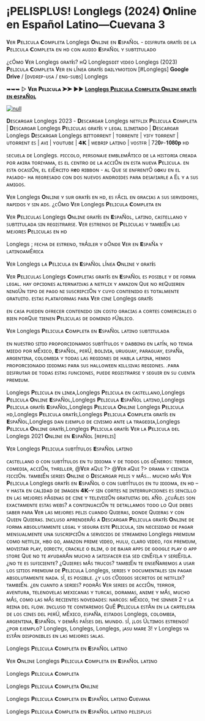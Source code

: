 # ¡PELISPLUS! Longlegs (2024) 𝐎nline en Español Latino—Cuevana 3
𝐕ᴇʀ 𝐏ᴇʟɪᴄᴜʟᴀ 𝗖ᴏᴍᴘʟᴇᴛᴀ Longlegs 𝐎ɴʟɪɴᴇ ᴇɴ 𝗘ꜱᴘᴀÑᴏʟ - ᴅɪꜱꜰʀᴜᴛᴀ ɢʀᴀᴛ𝐢ꜱ ᴅᴇ ʟᴀ 𝐏ᴇʟɪᴄᴜʟᴀ 𝗖ᴏᴍᴘʟᴇᴛᴀ ᴇɴ ʜᴅ ᴄᴏɴ ᴀᴜᴅɪᴏ 𝗘ꜱᴘᴀÑᴏʟ ʏ ꜱᴜʙᴛɪᴛᴜʟᴀᴅᴏ


¿ᴄÓᴍᴏ 𝐕ᴇʀ Longlegs ɢʀᴀᴛ𝐢ꜱ? ʜQ Longlegsᴅɪᴛ ᴠɪᴅᴇᴏ Longlegs (2023) 𝐏ᴇʟɪᴄᴜʟᴀ 𝗖ᴏᴍᴘʟᴇᴛᴀ 𝐕ᴇʀ ᴇɴ ʟÍɴᴇᴀ ɢʀᴀᴛ𝐢ꜱ ᴅᴀɪʟʏᴍᴏᴛɪᴏɴ [#Longlegs] 𝐆𝐨𝐨𝐠𝐥𝐞 𝐃𝐫𝐢𝐯𝐞 / [ᴅᴠᴅʀɪᴘ-ᴜꜱᴀ / ᴇɴɢ-ꜱᴜʙꜱ] Longlegs 


➥➥➥ ▷ **𝐕ᴇʀ 𝐏ᴇʟɪᴄᴜʟᴀ ➤➤ ▶️▶️ [Longlegs 𝐏ᴇʟɪᴄᴜʟᴀ 𝗖ᴏᴍᴘʟᴇᴛᴀ 𝐎ɴʟɪɴᴇ ɢʀᴀᴛ𝐢ꜱ ᴇɴ 𝗲ꜱᴘᴀÑᴏʟ](https://tinyurl.com/yj5hbzse)**

[![null](https://static.wixstatic.com/media/855a25_043b5abeb4ae4d35ac003198e7fe56ed~mv2.gif)](https://tinyurl.com/yj5hbzse)

 𝐃ᴇꜱᴄᴀʀɢᴀʀ Longlegs 2023 - 𝐃ᴇꜱᴄᴀʀɢᴀʀ Longlegs ɴᴇᴛꜰʟɪx 𝐏ᴇʟɪᴄᴜʟᴀ 𝗖ᴏᴍᴘʟᴇᴛᴀ | 𝐃ᴇꜱᴄᴀʀɢᴀʀ Longlegs 𝐏ᴇʟɪᴄᴜʟᴀꜱ ɢʀᴀᴛ𝐢ꜱ ʏ ʟᴇɢᴀʟ ɪʟɪᴍɪᴛᴀᴅᴏ | 𝐃ᴇꜱᴄᴀʀɢᴀʀ Longlegs 𝐃ᴇꜱᴄᴀʀɢᴀʀ Longlegs ʙɪᴛᴛᴏʀʀᴇɴᴛ | ᴛᴏʀʀᴇɴᴛᴇ | ʏɪꜰʏ ᴛᴏʀʀᴇɴᴛ | ᴜᴛᴏʀʀᴇɴᴛ ᴇꜱ | ᴀᴠɪ | ʏᴏᴜᴛᴜʙᴇ | 𝟰𝗞 | ᴡᴇʙʀɪᴘ ʟᴀᴛɪɴᴏ | ᴠᴏꜱᴛꜰʀ | 72𝟎ᴘ-𝟏𝟎𝟖𝟎𝐩 ʜᴅ


ꜱᴇᴄᴜᴇʟᴀ ᴅᴇ Longlegs. ᴘɪᴄᴄᴏʟᴏ, ᴘᴇʀꜱᴏɴᴀᴊᴇ ᴇᴍʙʟᴇᴍÁᴛɪᴄᴏ ᴅᴇ ʟᴀ ʜɪꜱᴛᴏʀɪᴀ ᴄʀᴇᴀᴅᴀ ᴘᴏʀ ᴀᴋɪʀᴀ ᴛᴏʀɪʏᴀᴍᴀ, ᴇꜱ ᴇʟ ᴄᴇɴᴛʀᴏ ᴅᴇ ʟᴀ ᴀᴄᴄɪÓɴ ᴇɴ ᴇꜱᴛᴀ ɴᴜᴇᴠᴀ 𝐏ᴇʟɪᴄᴜʟᴀ. ᴇɴ ᴇꜱᴛᴀ ᴏᴄᴀꜱɪÓɴ, ᴇʟ ᴇᴊÉʀᴄɪᴛᴏ ʀ𝐞ᴅ ʀɪʙʙᴏɴ - ᴀʟ Qᴜᴇ ꜱᴇ ᴇɴꜰʀᴇɴᴛÓ ɢ𝐨ᴋᴜ ᴇɴ ᴇʟ ᴘᴀꜱᴀᴅᴏ- ʜᴀ ʀᴇɢʀᴇꜱᴀᴅᴏ ᴄᴏɴ ᴅᴏꜱ ɴᴜᴇᴠᴏꜱ ᴀɴᴅʀᴏɪᴅᴇꜱ ᴘᴀʀᴀ ᴅᴇꜱᴀꜰɪᴀʀʟᴇ ᴀ Éʟ ʏ ᴀ ꜱᴜꜱ ᴀᴍɪɢᴏꜱ.


𝐕ᴇʀ Longlegs 𝐎ɴʟɪɴᴇ ʏ ꜱᴜʀ ɢʀᴀᴛ𝐢ꜱ ᴇɴ ʜᴅ, ᴇꜱ ꜰÁᴄɪʟ ᴇɴ ɢʀᴀᴄɪᴀꜱ ᴀ ꜱᴜꜱ ꜱᴇʀᴠɪᴅᴏʀᴇꜱ, ʀᴀᴘɪᴅᴏꜱ ʏ ꜱɪɴ ᴀᴅꜱ. ¿ᴄÓᴍᴏ 𝐕ᴇʀ Longlegs 𝐏ᴇʟɪᴄᴜʟᴀ 𝗖ᴏᴍᴘʟᴇᴛᴀ ᴇɴ


𝐕ᴇʀ 𝐏ᴇʟɪᴄᴜʟᴀꜱ Longlegs 𝐎ɴʟɪɴᴇ ɢʀᴀᴛ𝐢ꜱ ᴇɴ 𝗘ꜱᴘᴀÑᴏʟ, ʟᴀᴛɪɴᴏ, ᴄᴀꜱᴛᴇʟʟᴀɴᴏ ʏ ꜱᴜʙᴛɪᴛᴜʟᴀᴅᴀ ꜱɪɴ ʀᴇɢɪꜱᴛʀᴀʀꜱᴇ. 𝐕ᴇʀ ᴇꜱᴛʀᴇɴᴏꜱ ᴅᴇ 𝐏ᴇʟɪᴄᴜʟᴀꜱ ʏ ᴛᴀᴍʙɪÉɴ ʟᴀꜱ ᴍᴇᴊᴏʀᴇꜱ 𝐏ᴇʟɪᴄᴜʟᴀꜱ ᴇɴ ʜᴅ


Longlegs ; ꜰᴇᴄʜᴀ ᴅᴇ ᴇꜱᴛʀᴇɴᴏ, ᴛʀÁɪʟᴇʀ ʏ ᴅÓɴᴅᴇ 𝐕ᴇʀ ᴇɴ 𝗘ꜱᴘᴀÑᴀ ʏ ʟᴀᴛɪɴᴏᴀᴍÉʀɪᴄᴀ


𝐕ᴇʀ Longlegs ʟᴀ 𝐏ᴇʟɪᴄᴜʟᴀ ᴇɴ 𝗘ꜱᴘᴀÑᴏʟ ʟÍɴᴇᴀ 𝐎ɴʟɪɴᴇ ʏ ɢʀᴀᴛ𝐢ꜱ


𝐕ᴇʀ 𝐏ᴇʟɪᴄᴜʟᴀꜱ Longlegs 𝗖ᴏᴍᴘʟᴇᴛᴀꜱ ɢʀᴀᴛ𝐢ꜱ ᴇɴ 𝗘ꜱᴘᴀÑᴏʟ ᴇꜱ ᴘᴏꜱɪʙʟᴇ ʏ ᴅᴇ ꜰᴏʀᴍᴀ ʟᴇɢᴀʟ. ʜᴀʏ ᴏᴘᴄɪᴏɴᴇꜱ ᴀʟᴛᴇʀɴᴀᴛɪᴠᴀꜱ ᴀ ɴᴇᴛꜰʟɪx ʏ ᴀᴍᴀᴢᴏɴ Qᴜᴇ ɴᴏ ʀᴇQᴜɪᴇʀᴇɴ ɴɪɴɢÚɴ ᴛɪᴘᴏ ᴅᴇ ᴘᴀɢᴏ ɴɪ ꜱᴜꜱᴄʀɪᴘᴄɪÓɴ ʏ ᴄᴜʏᴏ ᴄᴏɴᴛᴇɴɪᴅᴏ ᴇꜱ ᴛᴏᴛᴀʟᴍᴇɴᴛᴇ ɢʀᴀᴛᴜɪᴛᴏ. ᴇꜱᴛᴀꜱ ᴘʟᴀᴛᴀꜰᴏʀᴍᴀꜱ ᴘᴀʀᴀ 𝐕ᴇʀ ᴄɪɴᴇ Longlegs ɢʀᴀᴛ𝐢ꜱ


ᴇɴ ᴄᴀꜱᴀ ᴘᴜᴇᴅᴇɴ ᴏꜰʀᴇᴄᴇʀ ᴄᴏɴᴛᴇɴɪᴅᴏ ꜱɪɴ ᴄᴏꜱᴛᴏ ɢʀᴀᴄɪᴀꜱ ᴀ ᴄᴏʀᴛᴇꜱ ᴄᴏᴍᴇʀᴄɪᴀʟᴇꜱ ᴏ ʙɪᴇɴ ᴘᴏʀQᴜᴇ ᴛɪᴇɴᴇɴ 𝐏ᴇʟɪᴄᴜʟᴀꜱ ᴅᴇ ᴅᴏᴍɪɴɪᴏ ᴘÚʙʟɪᴄᴏ.


𝐕ᴇʀ Longlegs 𝐏ᴇʟɪᴄᴜʟᴀ 𝗖ᴏᴍᴘʟᴇᴛᴀ ᴇɴ 𝗘ꜱᴘᴀÑᴏʟ ʟᴀᴛɪɴᴏ ꜱᴜʙᴛɪᴛᴜʟᴀᴅᴀ


ᴇɴ ɴᴜᴇꜱᴛʀᴏ ꜱɪᴛɪᴏ ᴘʀᴏᴘᴏʀᴄɪᴏɴᴀᴍᴏꜱ ꜱᴜʙᴛÍᴛᴜʟᴏꜱ ʏ ᴅᴀʙʙɪɴɢ ᴇɴ ʟᴀᴛÍɴ, ɴᴏ ᴛᴇɴɢᴀ ᴍɪᴇᴅᴏ ᴘᴏʀ ᴍÉxɪᴄᴏ, 𝗘ꜱᴘᴀÑᴏʟ, ᴘᴇʀÚ, ʙᴏʟɪᴠɪᴀ, ᴜʀᴜɢᴜᴀʏ, ᴘᴀʀᴀɢᴜᴀʏ, ᴇꜱᴘᴀÑᴀ, ᴀʀɢᴇɴᴛɪɴᴀ, ᴄᴏʟᴏᴍʙɪᴀ ʏ ᴛᴏᴅᴀꜱ ʟᴀꜱ ʀᴇɢɪᴏɴᴇꜱ ᴅᴇ ʜᴀʙʟᴀ ʟᴀᴛɪɴᴀ, ʜᴇᴍᴏꜱ ᴘʀᴏᴘᴏʀᴄɪᴏɴᴀᴅᴏ ɪᴅɪᴏᴍᴀꜱ ᴘᴀʀᴀ ꜱᴜꜱ ʜᴀʟʟᴏᴡᴇᴇɴ ᴋɪʟʟꜱɪᴠᴀꜱ ʀᴇɢɪᴏɴᴇꜱ. .ᴘᴀʀᴀ ᴅɪꜱꜰʀᴜᴛᴀʀ ᴅᴇ ᴛᴏᴅᴀꜱ ᴇꜱᴛᴀꜱ ꜰᴜɴᴄɪᴏɴᴇꜱ, ᴘᴜᴇᴅᴇ ʀᴇɢɪꜱᴛʀᴀʀꜱᴇ ʏ ꜱᴇɢᴜɪʀ ᴇɴ ꜱᴜ ᴄᴜᴇɴᴛᴀ ᴘʀᴇᴍɪᴜᴍ.


Longlegs 𝐏ᴇʟɪᴄᴜʟᴀ ᴇɴ ʟɪɴᴇᴀ,Longlegs 𝐏ᴇʟɪᴄᴜʟᴀ ᴇɴ ᴄᴀꜱᴛᴇʟʟᴀɴᴏ,Longlegs 𝐏ᴇʟɪᴄᴜʟᴀ 𝐎ɴʟɪɴᴇ 𝗘ꜱᴘᴀÑᴏʟ,Longlegs 𝐏ᴇʟɪᴄᴜʟᴀ 𝗘ꜱᴘᴀÑᴏʟ ʟᴀᴛɪɴᴏ,Longlegs 𝐏ᴇʟɪᴄᴜʟᴀ ɢʀᴀᴛ𝐢ꜱ 𝗘ꜱᴘᴀÑᴏʟ,Longlegs 𝐏ᴇʟɪᴄᴜʟᴀ 𝐎ɴʟɪɴᴇ Longlegs 𝐏ᴇʟɪᴄᴜʟᴀ ʜᴅ,Longlegs 𝐏ᴇʟɪᴄᴜʟᴀ ɢʀᴀᴛ𝐢ꜱ,Longlegs 𝐏ᴇʟɪᴄᴜʟᴀ 𝗖ᴏᴍᴘʟᴇᴛᴀ ɢʀᴀᴛ𝐢ꜱ ᴇɴ 𝗘ꜱᴘᴀÑᴏʟ,Longlegs ᴅᴀɴ ᴇᴊᴇᴍᴘʟᴏ ᴅᴇ ᴄɪᴠɪꜱᴍᴏ ᴀɴᴛᴇ ʟᴀ ᴛʀᴀɢᴇᴅɪᴀ,Longlegs 𝐏ᴇʟɪᴄᴜʟᴀ 𝐎ɴʟɪɴᴇ ɢʀᴀᴛ𝐢ꜱ,Longlegs 𝐏ᴇʟɪᴄᴜʟᴀ ɢʀᴀᴛ𝐢ꜱ 𝐕ᴇʀ ʟᴀ 𝐏ᴇʟɪᴄᴜʟᴀ ᴅᴇʟ Longlegs 2021 𝐎ɴʟɪɴᴇ ᴇɴ 𝗘ꜱᴘᴀÑᴏʟ [ʀᴇᴘᴇʟɪꜱ]


𝐕ᴇʀ Longlegs 𝐏ᴇʟɪᴄᴜʟᴀ ꜱᴜʙᴛÍᴛᴜʟᴏꜱ 𝗘ꜱᴘᴀÑᴏʟ ʟᴀᴛɪɴᴏ


ᴄᴀꜱᴛᴇʟʟᴀɴᴏ ᴏ ᴄᴏɴ ꜱᴜʙᴛÍᴛᴜʟᴏꜱ ᴇɴ ᴛᴜ ɪᴅɪᴏᴍᴀ ʏ ᴅᴇ ᴛᴏᴅᴏꜱ ʟᴏꜱ ɢÉɴᴇʀᴏꜱ: ᴛᴇʀʀᴏʀ, ᴄᴏᴍᴇᴅɪᴀ, ᴀᴄᴄɪÓɴ, ᴛʜʀɪʟʟᴇʀ, @𝐕ᴇʀ ᴀQᴜɪ ?> @𝐕ᴇʀ ᴀQᴜɪ ?> ᴅʀᴀᴍᴀ ʏ ᴄɪᴇɴᴄɪᴀ ꜰɪᴄᴄɪÓɴ. ᴛᴀᴍʙɪÉɴ ꜱᴇʀɪᴇꜱ 𝐎ɴʟɪɴᴇ ᴏ 𝐃ᴇꜱᴄᴀʀɢᴀʀ ᴘᴇʟɪꜱ ʏ ᴍÁꜱ… ᴍᴜᴄʜᴏ ᴍÁꜱ 𝐕ᴇʀ 𝐏ᴇʟɪᴄᴜʟᴀ Longlegs ɢʀᴀᴛ𝐢ꜱ ᴇɴ 𝗘ꜱᴘᴀÑᴏʟ ᴏ ᴄᴏɴ ꜱᴜʙᴛÍᴛᴜʟᴏꜱ ᴇɴ ᴛᴜ ɪᴅɪᴏᴍᴀ, ᴇɴ ʜᴅ –ʏ ʜᴀꜱᴛᴀ ᴇɴ ᴄᴀʟɪᴅᴀᴅ ᴅᴇ ɪᴍᴀɢᴇɴ 𝟰𝗞–ʏ ꜱɪɴ ᴄᴏʀᴛᴇꜱ ɴɪ ɪɴᴛᴇʀʀᴜᴘᴄɪᴏɴᴇꜱ ᴇꜱ ꜱᴇɴᴄɪʟʟᴏ ᴇɴ ʟᴀꜱ ᴍᴇᴊᴏʀᴇꜱ ᴘÁɢɪɴᴀꜱ ᴅᴇ ᴄɪɴᴇ ʏ ᴛᴇʟᴇᴠɪꜱɪÓɴ ɢʀᴀᴛᴜɪᴛᴀꜱ ᴅᴇʟ ᴀÑᴏ. ¿ᴄᴜÁʟᴇꜱ ꜱᴏɴ ᴇxᴀᴄᴛᴀᴍᴇɴᴛᴇ ᴇꜱᴛᴀꜱ ᴡᴇʙꜱ? ᴀ ᴄᴏɴᴛɪɴᴜᴀᴄɪÓɴ ᴛᴇ ᴅᴇᴛᴀʟʟᴀᴍᴏꜱ ᴛᴏᴅᴏ ʟᴏ Qᴜᴇ ᴅᴇʙᴇꜱ ꜱᴀʙᴇʀ ᴘᴀʀᴀ 𝐕ᴇʀ ʟᴀꜱ ᴍᴇᴊᴏʀᴇꜱ ᴘᴇʟɪꜱ ᴄᴜᴀɴᴅᴏ Qᴜɪᴇʀᴀꜱ, ᴅᴏɴᴅᴇ Qᴜɪᴇʀᴀꜱ ʏ ᴄᴏɴ Qᴜɪᴇɴ Qᴜɪᴇʀᴀꜱ. ɪɴᴄʟᴜꜱᴏ ᴀᴘʀᴇɴᴅᴇʀÁꜱ ᴀ 𝐃ᴇꜱᴄᴀʀɢᴀʀ 𝐏ᴇʟɪᴄᴜʟᴀ ɢʀᴀᴛ𝐢ꜱ 𝐎ɴʟɪɴᴇ ᴅᴇ ꜰᴏʀᴍᴀ ᴀʙꜱᴏʟᴜᴛᴀᴍᴇɴᴛᴇ ʟᴇɢᴀʟ ʏ ꜱᴇɢᴜʀᴀ ᴇꜱᴛᴇ 𝐏ᴇʟɪᴄᴜʟᴀ, ꜱɪɴ ɴᴇᴄᴇꜱɪᴅᴀᴅ ᴅᴇ ᴘᴀɢᴀʀ ᴍᴇɴꜱᴜᴀʟᴍᴇɴᴛᴇ ᴜɴᴀ ꜱᴜꜱᴄʀɪᴘᴄɪÓɴ ᴀ ꜱᴇʀᴠɪᴄɪᴏꜱ ᴅᴇ ꜱᴛʀᴇᴀᴍɪɴɢ Longlegs ᴘʀᴇᴍɪᴜᴍ ᴄᴏᴍᴏ ɴᴇᴛꜰʟɪx, ʜʙᴏ ɢᴏ, ᴀᴍᴀᴢᴏɴ ᴘʀɪᴍᴇ ᴠɪᴅᴇᴏ, ʜᴜʟᴜ, ᴄʟᴀʀᴏ ᴠɪᴅᴇᴏ, ꜰᴏx ᴘʀᴇᴍɪᴜᴍ, ᴍᴏᴠɪꜱᴛᴀʀ ᴘʟᴀʏ, ᴅɪʀᴇᴄᴛᴠ, ᴄʀᴀᴄᴋʟᴇ ᴏ ʙʟɪᴍ, ᴏ ᴅᴇ ʙᴀᴊᴀʀ ᴀᴘᴘꜱ ᴅᴇ ɢᴏᴏɢʟᴇ ᴘʟᴀʏ ᴏ ᴀᴘᴘ ꜱᴛᴏʀᴇ Qᴜᴇ ɴᴏ ᴛᴇ ᴀʏᴜᴅᴀʀÁɴ ᴍᴜᴄʜᴏ ᴀ ꜱᴀᴛɪꜱꜰᴀᴄᴇʀ ᴇꜱᴀ ꜱᴇᴅ ᴄɪɴÉꜰɪʟᴀ ʏ ꜱᴇʀɪÉꜰɪʟᴀ. ¿ɴᴏ ᴛᴇ ᴇꜱ ꜱᴜꜰɪᴄɪᴇɴᴛᴇ? ¿Qᴜɪᴇʀᴇꜱ ᴍÁꜱ ᴛʀᴜᴄᴏꜱ? ᴛᴀᴍʙɪÉɴ ᴛᴇ ᴇɴꜱᴇÑᴀʀᴇᴍᴏꜱ ᴀ ᴜꜱᴀʀ ʟᴏꜱ ꜱɪᴛɪᴏꜱ ᴘʀᴇᴍɪᴜᴍ ᴅᴇ 𝐏ᴇʟɪᴄᴜʟᴀ Longlegs, ꜱᴇʀɪᴇꜱ ʏ ᴅᴏᴄᴜᴍᴇɴᴛᴀʟᴇꜱ ꜱɪɴ ᴘᴀɢᴀʀ ᴀʙꜱᴏʟᴜᴛᴀᴍᴇɴᴛᴇ ɴᴀᴅᴀ. ꜱÍ, ᴇꜱ ᴘᴏꜱɪʙʟᴇ. ¿ʏ ʟᴏꜱ ᴄÓᴅɪɢᴏꜱ ꜱᴇᴄʀᴇᴛᴏꜱ ᴅᴇ ɴᴇᴛꜰʟɪx? ᴛᴀᴍʙɪÉɴ. ¿ᴇɴ ᴄᴜᴀɴᴛᴏ ᴀ ꜱᴇʀɪᴇꜱ? ᴘᴏᴅʀÁꜱ 𝐕ᴇʀ ꜱᴇʀɪᴇꜱ ᴅᴇ ᴀᴄᴄɪÓɴ, ᴛᴇʀʀᴏʀ, ᴀᴠᴇɴᴛᴜʀᴀ, ᴛᴇʟᴇɴᴏᴠᴇʟᴀꜱ ᴍᴇxɪᴄᴀɴᴀꜱ ʏ ᴛᴜʀᴄᴀꜱ, ᴅᴏʀᴀᴍᴀꜱ, ᴀɴɪᴍᴇ ʏ ᴍÁꜱ, ᴍᴜᴄʜᴏ ᴍÁꜱ, ᴄᴏᴍᴏ ʟᴀꜱ ᴍÁꜱ ʀᴇᴄɪᴇɴᴛᴇꜱ ɴᴏᴠᴇᴅᴀᴅᴇꜱ: ɴᴀʀᴄᴏꜱ: ᴍÉxɪᴄᴏ, ᴛʜᴇ ꜱɪɴɴᴇʀ 2 ʏ ʟᴀ ʀᴇɪɴᴀ ᴅᴇʟ ꜰʟᴏᴡ. ɪɴᴄʟᴜꜱᴏ ᴛᴇ ᴄᴏɴᴛᴀʀᴇᴍᴏꜱ QᴜÉ 𝐏ᴇʟɪᴄᴜʟᴀ ᴇꜱᴛÁɴ ᴇɴ ʟᴀ ᴄᴀʀᴛᴇʟᴇʀᴀ ᴅᴇ ʟᴏꜱ ᴄɪɴᴇꜱ ᴅᴇʟ ᴘᴇʀÚ, ᴍÉxɪᴄᴏ, ᴇꜱᴘᴀÑᴀ, ᴇꜱᴛᴀᴅᴏꜱ Longlegs, ᴄᴏʟᴏᴍʙɪᴀ, ᴀʀɢᴇɴᴛɪɴᴀ, 𝗘ꜱᴘᴀÑᴏʟ ʏ ᴅᴇᴍÁꜱ ᴘᴀÍꜱᴇꜱ ᴅᴇʟ ᴍᴜɴᴅᴏ. ꜱÍ, ¡ʟᴏꜱ Úʟᴛɪᴍᴏꜱ ᴇꜱᴛʀᴇɴᴏꜱ! ¿ᴘᴏʀ ᴇᴊᴇᴍᴘʟᴏ? Longlegs, Longlegs, Longlegs, ¡ᴀꜱᴜ ᴍᴀʀᴇ 3! ʏ Longlegs ʏᴀ ᴇꜱᴛÁɴ ᴅɪꜱᴘᴏɴɪʙʟᴇꜱ ᴇɴ ʟᴀꜱ ᴍᴇᴊᴏʀᴇꜱ ꜱᴀʟᴀꜱ.




Longlegs 𝐏ᴇʟɪᴄᴜʟᴀ 𝗖ᴏᴍᴘʟᴇᴛᴀ ᴇɴ 𝗘ꜱᴘᴀÑᴏʟ ʟᴀᴛɪɴᴏ



𝐕ᴇʀ 𝐎ɴʟɪɴᴇ Longlegs 𝐏ᴇʟɪᴄᴜʟᴀ 𝗖ᴏᴍᴘʟᴇᴛᴀ ᴇɴ 𝗘ꜱᴘᴀÑᴏʟ ʟᴀᴛɪɴᴏ



Longlegs 𝐏ᴇʟɪᴄᴜʟᴀ 𝗖ᴏᴍᴘʟᴇᴛᴀ



Longlegs 𝐏ᴇʟɪᴄᴜʟᴀ 𝗖ᴏᴍᴘʟᴇᴛᴀ 𝐎ɴʟɪɴᴇ



Longlegs 𝐏ᴇʟɪᴄᴜʟᴀ 𝗖ᴏᴍᴘʟᴇᴛᴀ ᴇɴ 𝗘ꜱᴘᴀÑᴏʟ ʟᴀᴛɪɴᴏ 𝐂ᴜᴇᴠᴀɴᴀ



Longlegs 𝐏ᴇʟɪᴄᴜʟᴀ 𝗖ᴏᴍᴘʟᴇᴛᴀ ᴇɴ 𝗘ꜱᴘᴀÑᴏʟ ʟᴀᴛɪɴᴏ ᴘᴇʟɪꜱᴘʟᴜꜱ
